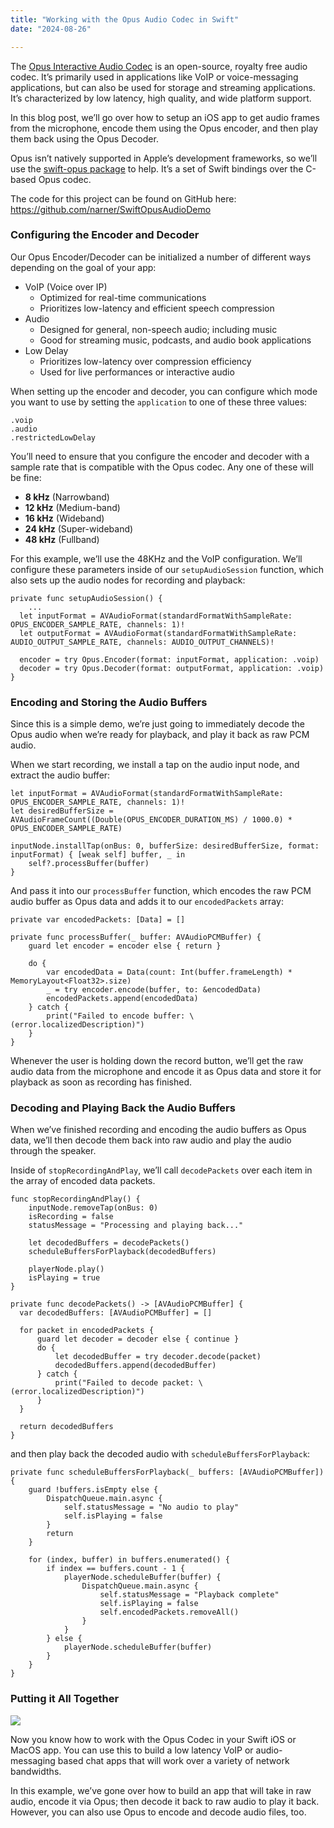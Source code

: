 ```yaml
---
title: "Working with the Opus Audio Codec in Swift"
date: "2024-08-26"

---
```


The [Opus Interactive Audio Codec](https://opus-codec.org/) is an open-source, royalty free audio codec. It’s primarily used in applications like VoIP or voice-messaging applications, but can also be used for storage and streaming applications. It’s characterized by low latency, high quality, and wide platform support. 

In this blog post, we’ll go over how to setup an iOS app to get audio frames from the microphone, encode them using the Opus encoder, and then play them back using the Opus Decoder. 

Opus isn’t natively supported in Apple’s development frameworks, so we’ll use the [swift-opus package](https://github.com/alta/swift-opus) to help. It’s a set of Swift bindings over the C-based Opus codec. 

The code for this project can be found on GitHub here: https://github.com/narner/SwiftOpusAudioDemo



### Configuring the Encoder and Decoder

Our Opus Encoder/Decoder can be initialized a number of different ways depending on the goal of your app:

* VoIP (Voice over IP)
  * Optimized for real-time communications
  * Prioritizes low-latency and efficient speech compression
* Audio
  * Designed for general, non-speech audio; including music
  * Good for streaming music, podcasts, and audio book applications 
* Low Delay
  * Prioritizes low-latency over compression efficiency 
  * Used for live performances or interactive audio 

When setting up the encoder and decoder, you can configure which mode you want to use by setting the `application` to one of these three values: 

```
.voip
.audio
.restrictedLowDelay
```



You’ll need to ensure that you configure the encoder and decoder with a sample rate that is compatible with the Opus codec. Any one of these will be fine: 

* **8 kHz** (Narrowband)
* **12 kHz** (Medium-band)
* **16 kHz** (Wideband)
* **24 kHz** (Super-wideband)
* **48 kHz** (Fullband)



For this example, we’ll use the 48KHz and the VoIP configuration. We’ll configure these parameters inside of our `setupAudioSession` function, which also sets up the audio nodes for recording and playback:

```
private func setupAudioSession() {
	...
  let inputFormat = AVAudioFormat(standardFormatWithSampleRate: 	OPUS_ENCODER_SAMPLE_RATE, channels: 1)!
  let outputFormat = AVAudioFormat(standardFormatWithSampleRate: 	AUDIO_OUTPUT_SAMPLE_RATE, channels: AUDIO_OUTPUT_CHANNELS)!

  encoder = try Opus.Encoder(format: inputFormat, application: .voip)
  decoder = try Opus.Decoder(format: outputFormat, application: .voip)
}
```



### Encoding and Storing the Audio Buffers

Since this is a simple demo, we’re just going to immediately decode the Opus audio when we’re ready for playback, and play it back as raw PCM audio.

When we start recording, we install a tap on the audio input node, and extract the audio buffer: 

```
let inputFormat = AVAudioFormat(standardFormatWithSampleRate: OPUS_ENCODER_SAMPLE_RATE, channels: 1)!
let desiredBufferSize = AVAudioFrameCount((Double(OPUS_ENCODER_DURATION_MS) / 1000.0) * OPUS_ENCODER_SAMPLE_RATE)

inputNode.installTap(onBus: 0, bufferSize: desiredBufferSize, format: inputFormat) { [weak self] buffer, _ in
    self?.processBuffer(buffer)
}
```

And pass it into our `processBuffer` function, which encodes the raw PCM audio buffer as Opus data and adds it to our `encodedPackets` array:

```
private var encodedPackets: [Data] = []

private func processBuffer(_ buffer: AVAudioPCMBuffer) {
    guard let encoder = encoder else { return }

    do {
        var encodedData = Data(count: Int(buffer.frameLength) * MemoryLayout<Float32>.size)
        _ = try encoder.encode(buffer, to: &encodedData)
        encodedPackets.append(encodedData)
    } catch {
        print("Failed to encode buffer: \(error.localizedDescription)")
    }
}
```

Whenever the user is holding down the record button, we’ll get the raw audio data from the microphone and encode it as Opus data and store it for playback as soon as recording has finished. 



### Decoding and Playing Back the Audio Buffers

When we’ve finished recording and encoding the audio buffers as Opus data, we’ll then decode them back into raw audio and play the audio through the speaker. 

Inside of `stopRecordingAndPlay`, we’ll call `decodePackets` over each item in the array of encoded data packets. 

```
func stopRecordingAndPlay() {
    inputNode.removeTap(onBus: 0)
    isRecording = false
    statusMessage = "Processing and playing back..."

    let decodedBuffers = decodePackets()
    scheduleBuffersForPlayback(decodedBuffers)

    playerNode.play()
    isPlaying = true
}
```

```
private func decodePackets() -> [AVAudioPCMBuffer] {
  var decodedBuffers: [AVAudioPCMBuffer] = []

  for packet in encodedPackets {
      guard let decoder = decoder else { continue }
      do {
          let decodedBuffer = try decoder.decode(packet)
          decodedBuffers.append(decodedBuffer)
      } catch {
          print("Failed to decode packet: \(error.localizedDescription)")
      }
  }

  return decodedBuffers
}
```

 and then play back the decoded audio with `scheduleBuffersForPlayback`:

``` 
private func scheduleBuffersForPlayback(_ buffers: [AVAudioPCMBuffer]) {
    guard !buffers.isEmpty else {
        DispatchQueue.main.async {
            self.statusMessage = "No audio to play"
            self.isPlaying = false
        }
        return
    }

    for (index, buffer) in buffers.enumerated() {
        if index == buffers.count - 1 {
            playerNode.scheduleBuffer(buffer) {
                DispatchQueue.main.async {
                    self.statusMessage = "Playback complete"
                    self.isPlaying = false
                    self.encodedPackets.removeAll()
                }
            }
        } else {
            playerNode.scheduleBuffer(buffer)
        }
    }
}
```

### Putting it All Together 

[![](http://img.youtube.com/vi/GJW8DCIZoyE/0.jpg)](https://https://youtu.be/GJW8DCIZoyE"")



Now you know how to work with the Opus Codec in your Swift iOS or MacOS app. You can use this to build a low latency VoIP or audio-messaging based chat apps that will work over a variety of network bandwidths. 

In this example, we’ve gone over how to build an app that will take in raw audio, encode it via Opus; then decode it back to raw audio to play it back. However, you can also use Opus to encode and decode audio files, too. 





